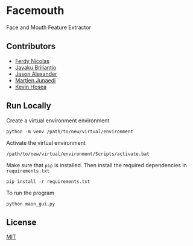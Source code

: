 # Facemouth
Face and Mouth Feature Extractor

## Contributors
- [Ferdy Nicolas](github.com/ferdyferdy9)
- [Jayaku Briliantio](github.com/ukayaj620)
- [Jason Alexander](github.com/FXLJA)
- [Martien Junaedi](github.com/MartienJun)
- [Kevin Hosea](mailto:s32180115@student.ubm.ac.id)

## Run Locally

Create a virtual environment environment

```
python -m venv /path/to/new/virtual/environment
```

Activate the virtual environment

```
/path/to/new/virtual/environment/Scripts/activate.bat
```

Make sure that ```pip``` is installed. Then install the required dependencies in ```requirements.txt```

```
pip install -r requirements.txt
```

To run the program

```
python main_gui.py
```

## License
[MIT](./LICENSE)
